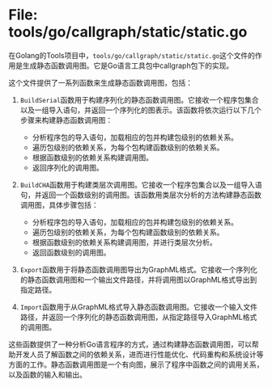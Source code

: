 # File: tools/go/callgraph/static/static.go

在Golang的Tools项目中，`tools/go/callgraph/static/static.go`这个文件的作用是生成静态函数调用图。它是Go语言工具包中callgraph包下的实现。

这个文件提供了一系列函数来生成静态函数调用图，包括：

1. `BuildSerial`函数用于构建序列化的静态函数调用图。它接收一个程序包集合以及一组导入语句，并返回一个序列化的图表示。该函数将依次运行以下几个步骤来构建静态函数调用图：
   - 分析程序包的导入语句，加载相应的包并构建包级别的依赖关系。
   - 遍历包级别的依赖关系，为每个包构建函数级别的依赖关系。
   - 根据函数级别的依赖关系构建调用图。
   - 返回序列化的调用图。

2. `BuildCHA`函数用于构建类层次调用图。它接收一个程序包集合以及一组导入语句，并返回一个函数级别的调用图。该函数用类层次分析的方法构建静态函数调用图，具体步骤包括：
   - 分析程序包的导入语句，加载相应的包并构建包级别的依赖关系。
   - 遍历包级别的依赖关系，为每个包构建函数级别的依赖关系。
   - 根据函数级别的依赖关系构建调用图，并进行类层次分析。
   - 返回函数级别的调用图。

3. `Export`函数用于将静态函数调用图导出为GraphML格式。它接收一个序列化的静态函数调用图和一个输出文件路径，并将调用图以GraphML格式导出到指定路径。

4. `Import`函数用于从GraphML格式导入静态函数调用图。它接收一个输入文件路径，并返回一个序列化的静态函数调用图，从指定路径导入GraphML格式的调用图。

这些函数提供了一种分析Go语言程序的方式，通过构建静态函数调用图，可以帮助开发人员了解函数之间的依赖关系，进而进行性能优化、代码重构和系统设计等方面的工作。静态函数调用图是一个有向图，展示了程序中函数之间的调用关系，以及函数的输入和输出。

